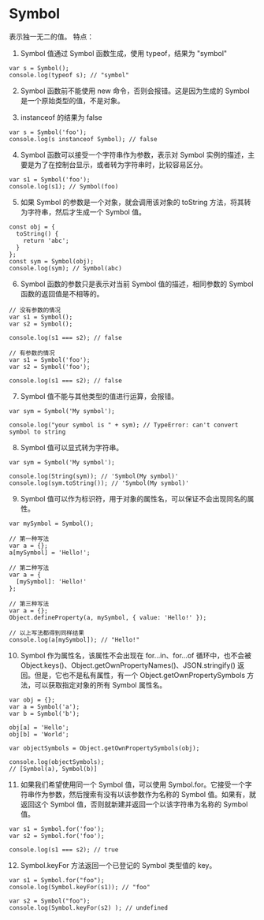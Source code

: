 # Symbol 
表示独一无二的值。
特点：
1. Symbol 值通过 Symbol 函数生成，使用 typeof，结果为 "symbol"
```
var s = Symbol();
console.log(typeof s); // "symbol"
```
2. Symbol 函数前不能使用 new 命令，否则会报错。这是因为生成的 Symbol 是一个原始类型的值，不是对象。

3. instanceof 的结果为 false
```
var s = Symbol('foo');
console.log(s instanceof Symbol); // false
```
4. Symbol 函数可以接受一个字符串作为参数，表示对 Symbol 实例的描述，主要是为了在控制台显示，或者转为字符串时，比较容易区分。

```
var s1 = Symbol('foo');
console.log(s1); // Symbol(foo)
```
5. 如果 Symbol 的参数是一个对象，就会调用该对象的 toString 方法，将其转为字符串，然后才生成一个 Symbol 值。
```
const obj = {
  toString() {
    return 'abc';
  }
};
const sym = Symbol(obj);
console.log(sym); // Symbol(abc)
```
6. Symbol 函数的参数只是表示对当前 Symbol 值的描述，相同参数的 Symbol 函数的返回值是不相等的。
```
// 没有参数的情况
var s1 = Symbol();
var s2 = Symbol();

console.log(s1 === s2); // false

// 有参数的情况
var s1 = Symbol('foo');
var s2 = Symbol('foo');

console.log(s1 === s2); // false
```
7. Symbol 值不能与其他类型的值进行运算，会报错。
```
var sym = Symbol('My symbol');

console.log("your symbol is " + sym); // TypeError: can't convert symbol to string
```
8. Symbol 值可以显式转为字符串。
```
var sym = Symbol('My symbol');

console.log(String(sym)); // 'Symbol(My symbol)'
console.log(sym.toString()); // 'Symbol(My symbol)'
```
9. Symbol 值可以作为标识符，用于对象的属性名，可以保证不会出现同名的属性。
```
var mySymbol = Symbol();

// 第一种写法
var a = {};
a[mySymbol] = 'Hello!';

// 第二种写法
var a = {
  [mySymbol]: 'Hello!'
};

// 第三种写法
var a = {};
Object.defineProperty(a, mySymbol, { value: 'Hello!' });

// 以上写法都得到同样结果
console.log(a[mySymbol]); // "Hello!"
```
10. Symbol 作为属性名，该属性不会出现在 for...in、for...of 循环中，也不会被 Object.keys()、Object.getOwnPropertyNames()、JSON.stringify() 返回。但是，它也不是私有属性，有一个 Object.getOwnPropertySymbols 方法，可以获取指定对象的所有 Symbol 属性名。
```
var obj = {};
var a = Symbol('a');
var b = Symbol('b');

obj[a] = 'Hello';
obj[b] = 'World';

var objectSymbols = Object.getOwnPropertySymbols(obj);

console.log(objectSymbols);
// [Symbol(a), Symbol(b)]
```
11. 如果我们希望使用同一个 Symbol 值，可以使用 Symbol.for。它接受一个字符串作为参数，然后搜索有没有以该参数作为名称的 Symbol 值。如果有，就返回这个 Symbol 值，否则就新建并返回一个以该字符串为名称的 Symbol 值。
```
var s1 = Symbol.for('foo');
var s2 = Symbol.for('foo');

console.log(s1 === s2); // true
```
12. Symbol.keyFor 方法返回一个已登记的 Symbol 类型值的 key。
```
var s1 = Symbol.for("foo");
console.log(Symbol.keyFor(s1)); // "foo"

var s2 = Symbol("foo");
console.log(Symbol.keyFor(s2) ); // undefined
```